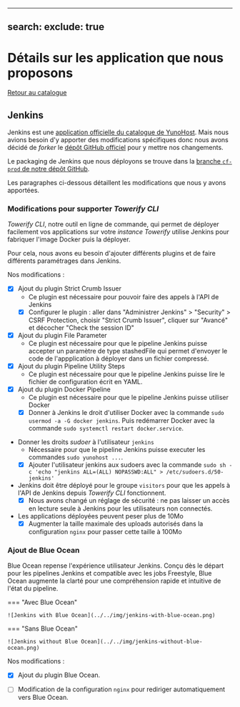 ---
search:
exclude: true
--

# Détails sur les application que nous proposons

[Retour au catalogue](../how-it-works.md)

## Jenkins

Jenkins est une [application officielle du catalogue de YunoHost][1]. Mais 
nous avions besoin d'y apporter des modifications spécifiques donc nous avons
décidé de _forker_ le [dépôt GitHub officiel][2] pour y mettre nos changements.

Le packaging de Jenkins que nous déployons se trouve dans la [branche `cf-prod`
de notre dépôt GitHub][3].

Les paragraphes ci-dessous détaillent les modifications que nous y avons 
apportées.

[1]: https://apps.yunohost.org/app/jenkins
[2]: https://github.com/YunoHost-Apps/jenkins_ynh
[3]: https://github.com/computablefacts/jenkins_ynh/tree/cf-prod


### Modifications pour supporter *Towerify CLI*

*Towerify CLI*, notre outil en ligne de commande, qui permet de déployer 
facilement vos applications sur votre *instance Towerify* utilise Jenkins
pour fabriquer l'image Docker puis la déployer.

Pour cela, nous avons eu besoin d'ajouter différents plugins et de faire 
différents paramétrages dans Jenkins.

Nos modifications :

* [X] Ajout du plugin Strict Crumb Issuer
    * Ce plugin est nécessaire pour pouvoir faire des appels à l'API de
      Jenkins 
    * [X] Configurer le plugin : aller dans "Administrer Jenkins" > 
      "Security" > CSRF Protection, choisir "Strict Crumb Issuer", cliquer 
      sur "Avancé" et décocher "Check the session ID"
* [X] Ajout du plugin File Parameter 
    * Ce plugin est nécessaire pour que le pipeline Jenkins puisse 
      accepter un paramètre de type stashedFile qui permet d'envoyer le code
      de l'appplication à déployer dans un fichier compressé.
* [X] Ajout du plugin Pipeline Utility Steps
    * Ce plugin est nécessaire pour que le pipeline Jenkins puisse lire le 
      fichier de configuration écrit en YAML.
* [X] Ajout du plugin Docker Pipeline
    * Ce plugin est nécessaire pour que le pipeline Jenkins puisse utiliser 
      Docker 
    * [X] Donner à Jenkins le droit d'utiliser Docker avec la commande
      `sudo usermod -a -G docker jenkins`. Puis redémarrer Docker avec la 
      commande `sudo systemctl restart docker.service`.
* Donner les droits _sudoer_ à l'utilisateur `jenkins`
    * Nécessaire pour que le pipeline Jenkins puisse executer les commandes
      `sudo yunohost ...`.
    * [X] Ajouter l'utilisateur jenkins aux sudoers avec la commande 
      `sudo sh -c 'echo "jenkins ALL=(ALL) NOPASSWD:ALL" > /etc/sudoers.d/50-jenkins'`
* Jenkins doit être déployé pour le groupe `visitors` pour que les appels à 
  l'API de Jenkins depuis *Towerify CLI* fonctionnent. 
    * [X] Nous avons changé un réglage de sécurité : ne pas laisser un accès
      en lecture seule à Jenkins pour les utilisateurs non connectés.
* Les applications déployées peuvent peser plus de 10Mo
    * [X] Augmenter la taille maximale des uploads autorisés dans la configuration
      `nginx` pour passer cette taille à 100Mo

### Ajout de Blue Ocean

Blue Ocean repense l'expérience utilisateur Jenkins. Conçu dès le départ pour 
les pipelines Jenkins et compatible avec les jobs Freestyle, Blue Ocean augmente
la clarté pour une compréhension rapide et intuitive de l'état du pipeline.

=== "Avec Blue Ocean"

    ![Jenkins with Blue Ocean](../../img/jenkins-with-blue-ocean.png)

=== "Sans Blue Ocean"

    ![Jenkins without Blue Ocean](../../img/jenkins-without-blue-ocean.png)

Nos modifications :

* [X] Ajout du plugin Blue Ocean.
* [ ] Modification de la configuration `nginx` pour rediriger automatiquement vers Blue
  Ocean.


